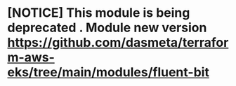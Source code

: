 

# [NOTICE] This module is being deprecated . Module new version https://github.com/dasmeta/terraform-aws-eks/tree/main/modules/fluent-bit

